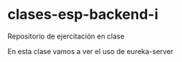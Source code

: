# clases-esp-backend-i
Repositorio de ejercitación en clase

En esta clase vamos a ver el uso de eureka-server
